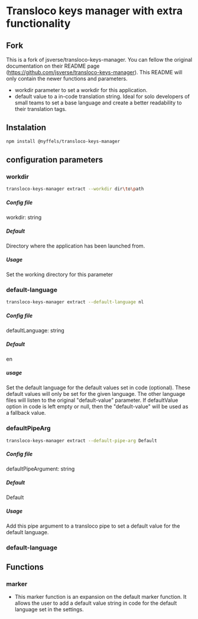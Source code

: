 # Transloco keys manager with extra functionality

## Fork
This is a fork of jsverse/transloco-keys-manager. You can fellow the original documentation on their README page (https://github.com/jsverse/transloco-keys-manager). 
This README will only contain the newer functions and parameters.

* workdir parameter to set a workdir for this application. 
* default value to a in-code translation string. Ideal for solo developers of small teams to set a base language and create a better readability to their translation tags. 

## Instalation 
```bash
npm install @nyffels/transloco-keys-manager
```

## configuration parameters

### workdir

```bash
transloco-keys-manager extract --workdir dir\to\path
```

##### Config file
workdir: string

##### Default
Directory where the application has been launched from. 

##### Usage 
Set the working directory for this parameter

### default-language

```bash
transloco-keys-manager extract --default-language nl
```

##### Config file
defaultLanguage: string

##### Default
en

##### usage 
Set the default language for the default values set in code (optional). These default values will only be set for the given language. The other language files will listen to the original "default-value" parameter. If defaultValue option in code is left empty or null, then the "default-value" will be used as a fallback value.

### defaultPipeArg

```bash
transloco-keys-manager extract --default-pipe-arg Default
```

##### Config file
defaultPipeArgument: string

##### Default
Default

##### Usage 
Add this pipe argument to a transloco pipe to set a default value for the default language. 

### default-language

## Functions

### marker
* This marker function is an expansion on the default marker function. It allows the user to add a default value string in code for the default language set in the settings. 